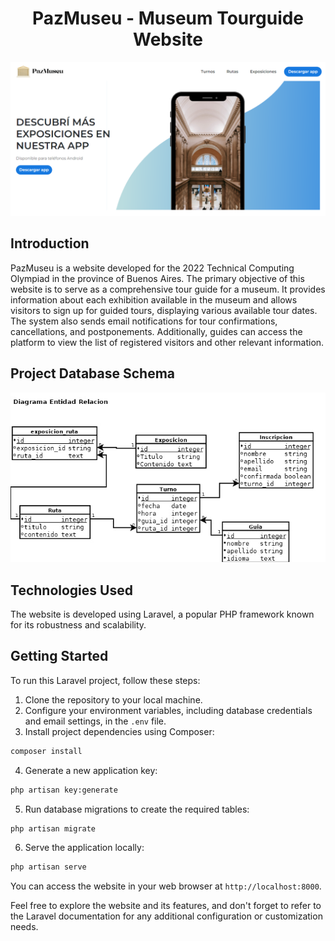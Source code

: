 <h1 align="center">
  PazMuseu - Museum Tourguide Website
</h1>

![demo](https://github.com/iJosiasCastro/pazmuseu/blob/master/demo/screenshot.png?raw=true)

## Introduction

PazMuseu is a website developed for the 2022 Technical Computing Olympiad in the province of Buenos Aires. The primary objective of this website is to serve as a comprehensive tour guide for a museum. It provides information about each exhibition available in the museum and allows visitors to sign up for guided tours, displaying various available tour dates. The system also sends email notifications for tour confirmations, cancellations, and postponements. Additionally, guides can access the platform to view the list of registered visitors and other relevant information.

## Project Database Schema

![demo](https://github.com/iJosiasCastro/pazmuseu/blob/master/demo/der.jpg?raw=true)

## Technologies Used

The website is developed using Laravel, a popular PHP framework known for its robustness and scalability.

## Getting Started

To run this Laravel project, follow these steps:

1. Clone the repository to your local machine.
2. Configure your environment variables, including database credentials and email settings, in the `.env` file.
3. Install project dependencies using Composer:

```bash
composer install
```

4. Generate a new application key:

```bash
php artisan key:generate
```

5. Run database migrations to create the required tables:

```bash
php artisan migrate
```

6. Serve the application locally:

```bash
php artisan serve
```

You can access the website in your web browser at `http://localhost:8000`.

Feel free to explore the website and its features, and don't forget to refer to the Laravel documentation for any additional configuration or customization needs.
